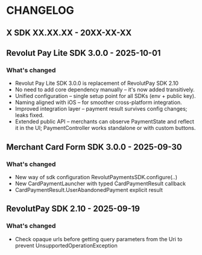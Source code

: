 # CHANGELOG

## X SDK XX.XX.XX - 20XX-XX-XX

## Revolut Pay Lite SDK 3.0.0 - 2025-10-01

### What's changed

* Revolut Pay Lite SDK 3.0.0 is replacement of RevolutPay SDK 2.10
* No need to add core dependency manually – it's now added transitively.
* Unified configuration – single setup point for all SDKs (env + public key).
* Naming aligned with iOS – for smoother cross-platform integration.
* Improved integration layer – payment result survives config changes; leaks fixed.
* Extended public API – merchants can observe PaymentState and reflect it in the UI;
  PaymentController works standalone or with custom buttons.

## Merchant Card Form SDK 3.0.0 - 2025-09-30

### What's changed

* New way of sdk configuration RevolutPaymentsSDK.configure(..)
* New CardPaymentLauncher with typed CardPaymentResult callback
* CardPaymentResult.UserAbandonedPayment explicit result

## RevolutPay SDK 2.10 - 2025-09-19

### What's changed

* Check opaque urls before getting query parameters from the Uri to prevent UnsupportedOperationException
